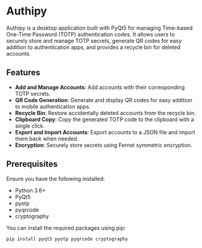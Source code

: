 # Authipy

Authipy is a desktop application built with PyQt5 for managing Time-based One-Time Password (TOTP) authentication codes. It allows users to securely store and manage TOTP secrets, generate QR codes for easy addition to authentication apps, and provides a recycle bin for deleted accounts.

## Features

- **Add and Manage Accounts**: Add accounts with their corresponding TOTP secrets.
- **QR Code Generation**: Generate and display QR codes for easy addition to mobile authentication apps.
- **Recycle Bin**: Restore accidentally deleted accounts from the recycle bin.
- **Clipboard Copy**: Copy the generated TOTP code to the clipboard with a single click.
- **Export and Import Accounts**: Export accounts to a JSON file and import them back when needed.
- **Encryption**: Securely store secrets using Fernet symmetric encryption.

## Prerequisites

Ensure you have the following installed:
- Python 3.6+
- PyQt5
- pyotp
- pyqrcode
- cryptography

You can install the required packages using pip:
```sh
pip install pyqt5 pyotp pyqrcode cryptography

